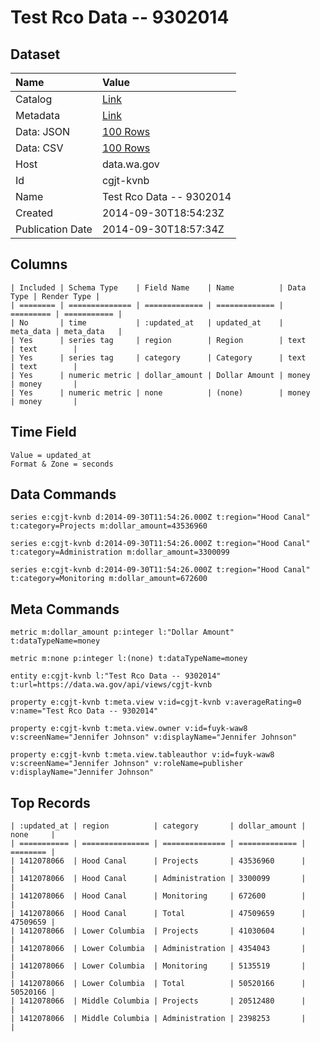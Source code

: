 # Test Rco Data -- 9302014

## Dataset

| Name | Value |
| :--- | :---- |
| Catalog | [Link](https://catalog.data.gov/dataset/test-rco-data-9302014-9190f) |
| Metadata | [Link](https://data.wa.gov/api/views/cgjt-kvnb) |
| Data: JSON | [100 Rows](https://data.wa.gov/api/views/cgjt-kvnb/rows.json?max_rows=100) |
| Data: CSV | [100 Rows](https://data.wa.gov/api/views/cgjt-kvnb/rows.csv?max_rows=100) |
| Host | data.wa.gov |
| Id | cgjt-kvnb |
| Name | Test Rco Data -- 9302014 |
| Created | 2014-09-30T18:54:23Z |
| Publication Date | 2014-09-30T18:57:34Z |

## Columns

```ls
| Included | Schema Type    | Field Name    | Name          | Data Type | Render Type |
| ======== | ============== | ============= | ============= | ========= | =========== |
| No       | time           | :updated_at   | updated_at    | meta_data | meta_data   |
| Yes      | series tag     | region        | Region        | text      | text        |
| Yes      | series tag     | category      | Category      | text      | text        |
| Yes      | numeric metric | dollar_amount | Dollar Amount | money     | money       |
| Yes      | numeric metric | none          | (none)        | money     | money       |
```

## Time Field

```ls
Value = updated_at
Format & Zone = seconds
```

## Data Commands

```ls
series e:cgjt-kvnb d:2014-09-30T11:54:26.000Z t:region="Hood Canal" t:category=Projects m:dollar_amount=43536960

series e:cgjt-kvnb d:2014-09-30T11:54:26.000Z t:region="Hood Canal" t:category=Administration m:dollar_amount=3300099

series e:cgjt-kvnb d:2014-09-30T11:54:26.000Z t:region="Hood Canal" t:category=Monitoring m:dollar_amount=672600
```

## Meta Commands

```ls
metric m:dollar_amount p:integer l:"Dollar Amount" t:dataTypeName=money

metric m:none p:integer l:(none) t:dataTypeName=money

entity e:cgjt-kvnb l:"Test Rco Data -- 9302014" t:url=https://data.wa.gov/api/views/cgjt-kvnb

property e:cgjt-kvnb t:meta.view v:id=cgjt-kvnb v:averageRating=0 v:name="Test Rco Data -- 9302014"

property e:cgjt-kvnb t:meta.view.owner v:id=fuyk-waw8 v:screenName="Jennifer Johnson" v:displayName="Jennifer Johnson"

property e:cgjt-kvnb t:meta.view.tableauthor v:id=fuyk-waw8 v:screenName="Jennifer Johnson" v:roleName=publisher v:displayName="Jennifer Johnson"
```

## Top Records

```ls
| :updated_at | region          | category       | dollar_amount | none     | 
| =========== | =============== | ============== | ============= | ======== | 
| 1412078066  | Hood Canal      | Projects       | 43536960      |          | 
| 1412078066  | Hood Canal      | Administration | 3300099       |          | 
| 1412078066  | Hood Canal      | Monitoring     | 672600        |          | 
| 1412078066  | Hood Canal      | Total          | 47509659      | 47509659 | 
| 1412078066  | Lower Columbia  | Projects       | 41030604      |          | 
| 1412078066  | Lower Columbia  | Administration | 4354043       |          | 
| 1412078066  | Lower Columbia  | Monitoring     | 5135519       |          | 
| 1412078066  | Lower Columbia  | Total          | 50520166      | 50520166 | 
| 1412078066  | Middle Columbia | Projects       | 20512480      |          | 
| 1412078066  | Middle Columbia | Administration | 2398253       |          | 
```